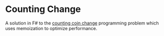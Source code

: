 # Counting Change

A solution in F# to the [counting coin change](https://www.hackerrank.com/challenges/coin-change/problem) programming problem which uses memoization to optimize performance.
